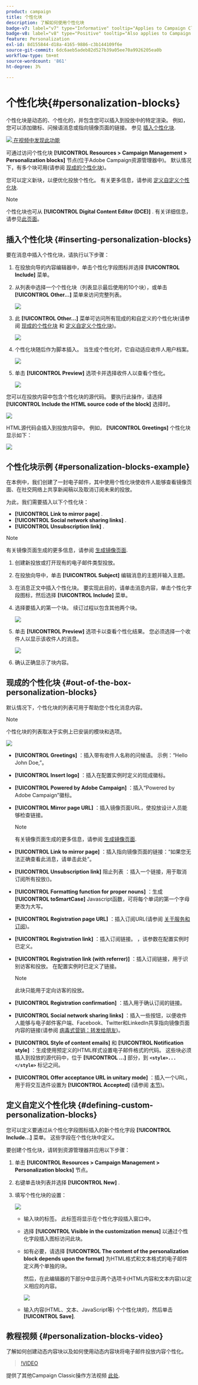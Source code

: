```yaml
---
product: campaign
title: 个性化块
description: 了解如何使用个性化块
badge-v7: label="v7" type="Informative" tooltip="Applies to Campaign Classic v7"
badge-v8: label="v8" type="Positive" tooltip="Also applies to Campaign v8"
feature: Personalization
exl-id: 8d155844-d18a-4165-9886-c3b144109f6e
source-git-commit: 6dc6aeb5adeb82d527b39a05ee70a9926205ea0b
workflow-type: tm+mt
source-wordcount: '861'
ht-degree: 3%

---
```


# 个性化块{#personalization-blocks}



个性化块是动态的、个性化的，并包含您可以插入到投放中的特定渲染。 例如，您可以添加徽标、问候语消息或指向镜像页面的链接。 参见 [插入个性化块](#inserting-personalization-blocks).

![](assets/do-not-localize/how-to-video.png)[ 在视频中发现此功能](#personalization-blocks-video)

可通过访问个性化块 **[!UICONTROL Resources > Campaign Management > Personalization blocks]** 节点(位于Adobe Campaign资源管理器中)。 默认情况下，有多个块可用(请参阅 [现成的个性化块](#out-of-the-box-personalization-blocks))。

您可以定义新块，以便优化投放个性化。 有关更多信息，请参阅 [定义自定义个性化块](#defining-custom-personalization-blocks).

>[!NOTE]
>
>个性化块也可从 **[!UICONTROL Digital Content Editor (DCE)]** . 有关详细信息，请参见[此页面](../../web/using/editing-content.md#inserting-a-personalization-block)。

## 插入个性化块 {#inserting-personalization-blocks}

要在消息中插入个性化块，请执行以下步骤：

1. 在投放向导的内容编辑器中，单击个性化字段图标并选择 **[!UICONTROL Include]** 菜单。
1. 从列表中选择一个个性化块（列表显示最后使用的10个块），或单击 **[!UICONTROL Other...]** 菜单来访问完整列表。

   ![](assets/s_ncs_user_personalized_block01.png)

1. 此 **[!UICONTROL Other...]** 菜单可访问所有现成的和自定义的个性化块(请参阅 [现成的个性化块](#out-of-the-box-personalization-blocks) 和 [定义自定义个性化块](#defining-custom-personalization-blocks))。

   ![](assets/s_ncs_user_personalized_block02.png)

1. 个性化块随后作为脚本插入。 当生成个性化时，它自动适应收件人用户档案。

   ![](assets/s_ncs_user_personalized_block03.png)

1. 单击 **[!UICONTROL Preview]** 选项卡并选择收件人以查看个性化。

   ![](assets/s_ncs_user_personalized_block04.png)

您可以在投放内容中包含个性化块的源代码。 要执行此操作，请选择 **[!UICONTROL Include the HTML source code of the block]** 选择时。

![](assets/s_ncs_user_personalized_block05.png)

HTML源代码会插入到投放内容中。 例如， **[!UICONTROL Greetings]** 个性化块显示如下：

![](assets/s_ncs_user_personalized_block06.png)

## 个性化块示例 {#personalization-blocks-example}

在本例中，我们创建了一封电子邮件，其中使用个性化块使收件人能够查看镜像页面、在社交网络上共享新闻稿以及取消订阅未来的投放。

为此，我们需要插入以下个性化块：

* **[!UICONTROL Link to mirror page]** .
* **[!UICONTROL Social network sharing links]** .
* **[!UICONTROL Unsubscription link]** .

>[!NOTE]
>
>有关镜像页面生成的更多信息，请参阅 [生成镜像页面](sending-messages.md#generating-the-mirror-page).

1. 创建新投放或打开现有的电子邮件类型投放。
1. 在投放向导中，单击 **[!UICONTROL Subject]** 编辑消息的主题并输入主题。
1. 在消息正文中插入个性化块。 要实现此目的，请单击消息内容，单击个性化字段图标，然后选择 **[!UICONTROL Include]** 菜单。
1. 选择要插入的第一个块。 续订过程以包含其他两个块。

   ![](assets/s_ncs_user_personalized_block_example.png)

1. 单击 **[!UICONTROL Preview]** 选项卡以查看个性化结果。 您必须选择一个收件人以显示该收件人的消息。

   ![](assets/s_ncs_user_personalized_block_example2.png)

1. 确认正确显示了块内容。

## 现成的个性化块 {#out-of-the-box-personalization-blocks}

默认情况下，个性化块的列表可用于帮助您个性化消息内容。

>[!NOTE]
>
>个性化块的列表取决于实例上已安装的模块和选项。

![](assets/s_ncs_user_personalized_block_list.png)

* **[!UICONTROL Greetings]** ：插入带有收件人名称的问候语。 示例：“Hello John Doe,”。
* **[!UICONTROL Insert logo]** ：插入在配置实例时定义的现成徽标。
* **[!UICONTROL Powered by Adobe Campaign]** ：插入“Powered by Adobe Campaign”徽标。
* **[!UICONTROL Mirror page URL]** ：插入镜像页面URL，使投放设计人员能够检查链接。

   >[!NOTE]
   >
   >有关镜像页面生成的更多信息，请参阅 [生成镜像页面](sending-messages.md#generating-the-mirror-page).

* **[!UICONTROL Link to mirror page]** ：插入指向镜像页面的链接：“如果您无法正确查看此消息，请单击此处”。
* **[!UICONTROL Unsubscription link]** 阻止列表 ：插入一个链接，用于取消订阅所有投放()。
* **[!UICONTROL Formatting function for proper nouns]** ：生成 **[!UICONTROL toSmartCase]** Javascript函数，可将每个单词的第一个字母更改为大写。
* **[!UICONTROL Registration page URL]** ：插入订阅URL(请参阅 [关于服务和订阅](about-services-and-subscriptions.md))。
* **[!UICONTROL Registration link]** ：插入订阅链接。 ，该参数在配置实例时已定义。
* **[!UICONTROL Registration link (with referrer)]** ：插入订阅链接，用于识别访客和投放。 在配置实例时已定义了链接。

   >[!NOTE]
   >
   >此块只能用于定向访客的投放。

* **[!UICONTROL Registration confirmation]** ：插入用于确认订阅的链接。
* **[!UICONTROL Social network sharing links]** ：插入一些按钮，以便收件人能够与电子邮件客户端、Facebook、Twitter和LinkedIn共享指向镜像页面内容的链接(请参阅 [病毒式营销：转发给朋友](viral-and-social-marketing.md#viral-marketing--forward-to-a-friend))。
* **[!UICONTROL Style of content emails]** 和 **[!UICONTROL Notification style]** ：生成使用预定义的HTML样式设置电子邮件格式的代码。 这些块必须插入到投放的源代码中，位于 **[!UICONTROL ...]** 部分，到 **`<style>...</style>`** 标记之间。
* **[!UICONTROL Offer acceptance URL in unitary mode]** ：插入一个URL，用于将交互选件设置为 **[!UICONTROL Accepted]** (请参阅 [本节](../../interaction/using/offer-analysis-report.md))。

## 定义自定义个性化块 {#defining-custom-personalization-blocks}

您可以定义要通过从个性化字段图标插入的新个性化字段 **[!UICONTROL Include...]** 菜单。 这些字段在个性化块中定义。

要创建个性化块，请转到资源管理器并应用以下步骤：

1. 单击 **[!UICONTROL Resources > Campaign Management > Personalization blocks]** 节点。
1. 右键单击块列表并选择 **[!UICONTROL New]** .
1. 填写个性化块的设置：

   ![](assets/s_ncs_user_personalized_block.png)

   * 输入块的标签。 此标签将显示在个性化字段插入窗口中。
   * 选择 **[!UICONTROL Visible in the customization menus]** 以通过个性化字段插入图标访问此块。
   * 如有必要，请选择 **[!UICONTROL The content of the personalization block depends upon the format]** 为HTML格式和文本格式的电子邮件定义两个单独的块。

      然后，在此编辑器的下部分中显示两个选项卡(HTML内容和文本内容)以定义相应的内容。

      ![](assets/s_ncs_user_personalized_block_b.png)

   * 输入内容(HTML、文本、JavaScript等) 个个性化块的，然后单击 **[!UICONTROL Save]**.

## 教程视频 {#personalization-blocks-video}

了解如何创建动态内容块以及如何使用动态内容块将电子邮件投放内容个性化。

>[!VIDEO](https://video.tv.adobe.com/v/24924?quality=12)

提供了其他Campaign Classic操作方法视频 [此处](https://experienceleague.adobe.com/docs/campaign-classic-learn/tutorials/overview.html?lang=zh-Hans).
